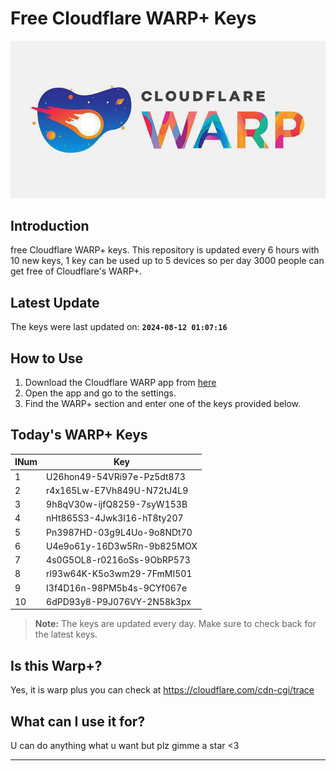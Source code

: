 
# Free Cloudflare WARP+ Keys

![Banner](asset/IMG_20240629_142710_129.jpg)

## Introduction

free Cloudflare WARP+ keys. This repository is updated every 6 hours with 10 new keys, 1 key can be used up to 5 devices so per day 3000 people can get free of Cloudflare's WARP+.

## Latest Update

The keys were last updated on: **`2024-08-12 01:07:16`**

## How to Use

1. Download the Cloudflare WARP app from [here](https://1.1.1.1/)
2. Open the app and go to the settings.
3. Find the WARP+ section and enter one of the keys provided below.

## Today's WARP+ Keys

| INum | Key |
|-------|-----|
| 1     | U26hon49-54VRi97e-Pz5dt873               |
| 2     | r4x165Lw-E7Vh849U-N72tJ4L9               |
| 3     | 9h8qV30w-ijfQ8259-7syW153B               |
| 4     | nHt865S3-4Jwk3I16-hT8ty207               |
| 5     | Pn3987HD-03g9L4Uo-9o8NDt70               |
| 6     | U4e9o61y-16D3w5Rn-9b825MOX               |
| 7     | 4s0G5OL8-r0216oSs-9ObRP573               |
| 8     | rl93w64K-K5o3wm29-7FmMI501               |
| 9     | I3f4D16n-98PM5b4s-9CYf067e               |
| 10    | 6dPD93y8-P9J076VY-2N58k3px               |


> **Note:** The keys are updated every day. Make sure to check back for the latest keys.

## Is this Warp+?

Yes, it is warp plus you can check at https://cloudflare.com/cdn-cgi/trace

## What can I use it for?
U can do anything what u want but plz gimme a star <3

---
